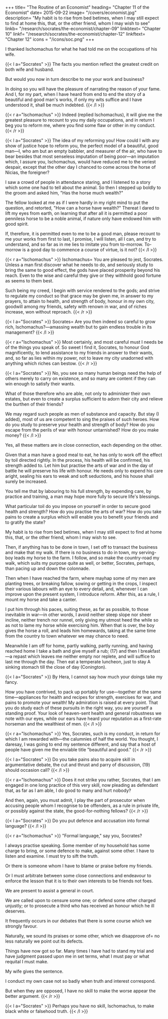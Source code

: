 +++
title= "The Routine of an Economist"
heading= "Chapter 11 of the Economist"
date= 2015-09-22
image= "/covers/economist.jpg"
description= "My habit is to rise from bed betimes, when I may still expect to find at home this, that, or the other friend, whom I may wish to see"
linkb= "/research/socrates/the-economist/chapter-09"
linkbtext= "Chapter 10"
linkf= "/research/socrates/the-economist/chapter-12"
linkftext= "Chapter 12"
icons = "/icons/soc.png"
+++


I thanked Ischomachus for what he had told me on the occupations of his wife. 

{{< l a="Socrates" >}}
The facts you mention reflect the greatest credit on both wife and husband. 

But would you now in turn describe to me your work and business? 

In doing so you will have the pleasure of narrating the reason of your fame. And I, for my part, when I have heard from end to end the story of a beautiful and good man's works, if only my wits suffice and I have understood it, shall be much indebted. 
{{< /l >}}



{{< r a="Ischomachus" >}}
Indeed (replied Ischomachus), it will give me the greatest pleasure to recount to you my daily occupations, and in return I beg you to reform me, where you find some flaw or other in my conduct. 
{{< /r >}}


{{< l a="Socrates" >}}
The idea of my reforming you! How could I with any show of justice hope to reform you, the perfect model of a beautiful, good man—I, who am but an empty babbler, and measurer of the air, who have to bear besides that most senseless imputation of being poor—an imputation which, I assure you, Ischomachus, would have reduced me to the veriest despair, except that the other day I chanced to come across the horse of Nicias, the foreigner? 

I saw a crowd of people in attendance staring, and I listened to a story which some one had to tell about the animal. So then I stepped up boldly to the groom and asked him, "Has the horse much wealth?" 

The fellow looked at me as if I were hardly in my right mind to put the question, and retorted, "How can a horse have wealth?" Thereat I dared to lift my eyes from earth, on learning that after all it is permitted a poor penniless horse to be a noble animal, if nature only have endowed him with good spirit. 

If, therefore, it is permitted even to me to be a good man, please recount to me your works from first to last, I promise, I will listen, all I can, and try to understand, and so far as in me lies to imitate you from to-morrow. To-morrow is a good day to commence a course of virtue, is it not?
{{< /l >}}


{{< r a="Ischomachus" >}}
Ischomachus= You are pleased to jest, Socrates. Unless a man first discover what he needs to do, and seriously study to bring the same to good effect, the gods have placed prosperity beyond his reach. Even to the wise and careful they give or they withhold good fortune as seems to them best. 

Such being my creed, I begin with service rendered to the gods; and strive to regulate my conduct so that grace may be given me, in answer to my prayers, to attain to health, and strength of body, honour in my own city, goodwill among my friends, safety with renown in war, and of riches increase, won without reproach.
{{< /r >}}



{{< l a="Socrates" >}}
Socrates= Are you then indeed so careful to grow rich, Ischomachus?—amassing wealth but to gain endless trouble in its management?
{{< /l >}}


{{< r a="Ischomachus" >}}
Most certainly, and most careful must I needs be of the things you speak of. So sweet I find it, Socrates, to honour God magnificently, to lend assistance to my friends in answer to their wants, and, so far as lies within my power, not to leave my city unadorned with anything which riches can bestow.
{{< /r >}}

{{< l a="Socrates" >}}
No, you see so many human beings need the help of others merely to carry on existence, and so many are content if they can win enough to satisfy their wants. 

What of those therefore who are able, not only to administer their own estates, but even to create a surplus sufficient to adorn their city and relieve the burthen of their friends?

We may regard such people as men of substance and capacity. But stay (I added), most of us are competent to sing the praises of such heroes. How do you study to preserve your health and strength of body? How do you escape from the perils of war with honour untarnished? How do you make money?
{{< /l >}}


Yes, all these matters are in close connection, each depending on the other.

Given that a man have a good meal to eat, he has only to work off the effect by toil directed rightly. In the process, his health will be confirmed, his strength added to. Let him but practise the arts of war and in the day of battle he will preserve his life with honour. He needs only to expend his care aright, sealing his ears to weak and soft seductions, and his house shall surely be increased.

You tell me that by labouring to his full strength, by expending care, by practice and training, a man may hope more fully to secure life's blessings.

What particular toil do you impose on yourself in order to secure good health and strength?
How do you practise the arts of war?
How do you take pains to create a surplus which will enable you to benefit your friends and to gratify the state?

My habit is to rise from bed betimes, when I may still expect to find at home this, that, or the other friend, whom I may wish to see.

Then, if anything has to be done in town, I set off to transact the business and make that my walk. If there is no business to do in town, my serving-boy leads my horse to the farm. I follow, and so make the country-road my walk, which suits my purpose quite as well, or better, Socrates, perhaps, than pacing up and down the colonnade. 

Then when I have reached the farm, where mayhap some of my men are planting trees, or breaking fallow, sowing or getting in the crops, I inspect their various labours with an eye to every detail, and, whenever I can improve upon the present system, I introduce reform. After this, as a rule, I mount my horse and take a canter. 

I put him through his paces, suiting these, as far as possible, to those inevitable in war—in other words, I avoid neither steep slope nor sheer incline, neither trench nor runnel, only giving my utmost heed the while so as not to lame my horse while exercising him. When that is over, the boy gives the horse a roll, and leads him homewards, taking at the same time from the country to town whatever we may chance to need. 

Meanwhile I am off for home, partly walking, partly running, and having reached home I take a bath and give myself a rub; (17) and then I breakfast—a repast which leaves me neither empty nor replete, and will suffice to last me through the day. Then eat a temperate luncheon, just to stay A sinking stomach till the close of day (Conington).


{{< l a="Socrates" >}}
By Hera, I cannot say how much your doings take my fancy. 

How you have contrived, to pack up portably for use—together at the same time—appliances for health and recipes for strength, exercises for war, and pains to promote your wealth! My admiration is raised at every point. That you do study each of these pursuits in the right way, you are yourself a standing proof. Your look of heaven-sent health and general robustness we note with our eyes, while our ears have heard your reputation as a first-rate horseman and the wealthiest of men.
{{< /l >}}


{{< r a="Ischomachus" >}}
Yes, Socrates, such is my conduct, in return for which I am rewarded with—the calumnies of half the world. You thought, I daresay, I was going to end my sentence different, and say that a host of people have given me the enviable title "beautiful and good."
{{< /r >}}

{{< l a="Socrates" >}}
Do you take pains also to acquire skill in argumentative debate, the cut and thrust and parry of discussion, (19) should occasion call?
{{< /l >}}

{{< r a="Ischomachus" >}}
Does it not strike you rather, Socrates, that I am engaged in one long practice of this very skill, now pleading as defendant that, as far as I am able, I do good to many and hurt nobody? 

And then, again, you must admit, I play the part of prosecutor when accusing people whom I recognise to be offenders, as a rule in private life, or possibly against the state, the good-for-nothing fellows?
{{< /r >}}

{{< l a="Socrates" >}}
Do you put defence and accusation into formal language?
{{< /l >}}

{{< r a="Ischomachus" >}}
"Formal language," say you, Socrates?

I always practise speaking. Some member of my household has some charge to bring, or some defence to make, against some other. I have to listen and examine. I must try to sift the truth. 

Or there is someone whom I have to blame or praise before my friends.

Or I must arbitrate between some close connections and endeavour to enforce the lesson that it is to their own interests to be friends not foes. 

We are present to assist a general in court. 

We are called upon to censure some one; or defend some other charged unjustly; or to prosecute a third who has received an honour which he ill deserves. 

It frequently occurs in our debates that there is some course which we strongly favour. 

Naturally, we sound its praises or some other, which we disapprove of= no less naturally we point out its defects. 

Things have now got so far. Many times I have had to stand my trial and have judgment passed upon me in set terms, what I must pay or what requital I must make.

 My wife gives the sentence. 

 I conduct my own case not so badly when truth and interest correspond. 

 But when they are opposed, I have no skill to make the worse appear the better argument.
{{< /r >}}

{{< l a="Socrates" >}}
Perhaps you have no skill, Ischomachus, to make black white or falsehood truth.
{{< /l >}}

